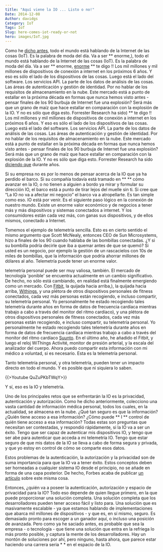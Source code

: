 ```yaml
---
title: "Aquí viene la IO ... Listo o no!"
Date: 2014-12-08
Author: davidgs
Category: IoT
Tags: IoT
Slug: here-comes-iot-ready-or-not
hero: images/IoT.jpg
---
```


Como he [dicho antes](/posts/category/iot/whos-going-to-drive-iot-innovation), todo el mundo está hablando de la Internet de las cosas (IoT). Es la palabra de moda del día. Va a ser ** enorme,), todo el mundo está hablando de la Internet de las cosas (IoT). Es la palabra de moda del día. Va a ser ** enorme, [enorme](http://postscapes.com/internet-of-things-market-size) ** te digo !! Los mil millones y mil millones de dispositivos de conexión a internet en los próximos 6 años. Y eso es sólo el lado de los dispositivos de las cosas. Luego está el lado del software. Los servicios API. La parte de los datos de análisis de las cosas. Las áreas de autenticación y gestión de identidad. Por no hablar de los requisitos de almacenamiento en la nube. Este mercado está a punto de estallar en la próxima década en formas que nunca hemos visto antes - pensar finales de los 90 burbuja de Internet fue una explosión? Será más que un grano de maíz que hace estallar en comparación con la explosión de la IO. Y no es sólo que diga esto. Forrester Research ha sido) ** te digo !! Los mil millones y mil millones de dispositivos de conexión a internet en los próximos 6 años. Y eso es sólo el lado de los dispositivos de las cosas. Luego está el lado del software. Los servicios API. La parte de los datos de análisis de las cosas. Las áreas de autenticación y gestión de identidad. Por no hablar de los requisitos de almacenamiento en la nube. Este mercado está a punto de estallar en la próxima década en formas que nunca hemos visto antes - pensar finales de los 90 burbuja de Internet fue una explosión? Será más que un grano de maíz que hace estallar en comparación con la explosión de la IO. Y no es sólo que diga esto. Forrester Research ha sido [diciendo que](https://www.forrester.com/Prepare+IO+For+The+Internet+Of+Things/fulltext/-/E-RES93301) durante años.

Si su empresa no es por lo menos de pensar acerca de la IO que ya ha perdido el barco. Si su compañía todavía está tramado en ** ** cómo avanzar en la IO, o no tienen a alguien a bordo ya mirar y formular su dirección IO, el barco está a punto de tirar lejos del muelle sin ti. Si cree que “La IO no va a afectar mi negocio” el barco va a atropellarte. Es tan simple como eso. IO está por venir. Es el siguiente paso lógico en la conexión de nuestro mundo. Existe un enorme valor económico y de negocios a tener más y más dispositivos y sistemas conectados a internet. Y los consumidores están cada vez más, con ganas sus dispositivos, y de ellos mismos, conectado a Internet.

Tomemos el ejemplo de telemetría sencilla. Esto es en cierto sentido el mismo argumento que Scott McNealy, entonces CEO de Sun Microsystems, hizo a finales de los 90 cuando hablaba de las bombillas conectadas. ¿Y si su bombilla podría decirle que iba a quemar antes de que se quemó? Si usted es un negocio, por ejemplo la gestión de un rascacielos con 10s de miles de bombillas, que la información que podría ahorrar millones de dólares al año. Telemetría puede tener un enorme valor.

telemetría personal puede ser muy valiosa, también. El mercado de tecnología 'ponible' se encuentra actualmente en un cambio significativo. De hecho, no sólo está cambiando, en realidad está finalmente emergiendo como un mercado. Con [Fitbit](http://www.fitbit.com/), la quijada hacia arriba,), la quijada hacia arriba, [Withings](http://www.withings.com/), y una plétora de otros dispositivos personales de fitness conectados, cada vez más personas están recogiendo, e incluso compartir, su telemetría personal. Yo personalmente he estado recogiendo tales telemetría durante años en forma de datos de frecuencia cardíaca mientras trabajo a cabo a través del monitor del ritmo cardíaco), y una plétora de otros dispositivos personales de fitness conectados, cada vez más personas están recogiendo, e incluso compartir, su telemetría personal. Yo personalmente he estado recogiendo tales telemetría durante años en forma de datos de frecuencia cardíaca mientras trabajo a cabo a través del monitor del ritmo cardíaco [Suunto](http://www.suunto.com/). En el último año, he añadido el Fitbit, y luego el reloj WiThings Activité, monitor de presión arterial, y la escala del analizador del cuerpo. Ahora puedo compartir esta información con mi médico a voluntad, si es necesario. Esta es la telemetría personal.

Tanto telemetría personal, y otra telemetría, pueden tener un impacto directo en todo el mundo. Y es posible que ni siquiera lo saben.

{{>Youtube QuZuPKbTWqY>}}

Y sí, eso es la IO y telemetría.

Uno de los principales retos que se enfrentarán la IO es la privacidad, autenticación y autorización. Como he dicho anteriormente, colecciono una vasta cantidad de información médica personal, todos los cuales, en la actualidad, se almacena en la nube. ¿Qué tan seguro es que la información? ¿Quién tiene acceso a esa información? ¿Cómo puede ** I ** control de quién tiene acceso a esa información? Todas estas son preguntas que necesitan ser contestadas, y respondió rápidamente, si la IO va a ser un éxito. Tengo que ser capaz de autenticar mis dispositivos IO, y tengo que ser abe para autenticar que acceda a mi telemetría IO. Tengo que estar seguro de que mis datos de la IO se lleva a cabo de forma segura y privada, y que yo estoy en control de cómo se comparte esos datos.

Estos problemas de la autenticación, la autorización y la privacidad son de suma importancia para que la IO va a tener éxito. Estos conceptos deben ser horneadas a cualquier sistema IO desde el principio, no se añade en forma de una capa posterior. De hecho, Forbes acaba de publicar [un artículo](http://www.forbes.com/sites/robertvamosi/2014/12/03/iot-trust-and-the-emerging-market-of-one/) sobre este misma cosa.

Entonces, ¿quién va a poseer la autenticación, autorización y espacio de privacidad para la IO? Todo eso depende de quien llegue primero, en la que puede proporcionar una solución completa. Una solución completa que los desarrolladores pueden tener acceso fácil y listo para. Una solución que es masivamente escalable - ya que estamos hablando de implementaciones que abarca mil millones de dispositivos - y que es, en sí mismo, seguro. Es demasiado pronto para escoger a un ganador aquí, o incluso una posición de avanzada. Pero como ya he saciado antes, es probable que sea la empresa - o tecnología - que tiene una solución que entra en la refriega lo más pronto posible, y captura la mente de los desarrolladores. Hay un montón de soluciones por ahí, pero ninguno, hasta ahora, que parece estar haciendo una carrera seria * * en el espacio de la IO.
